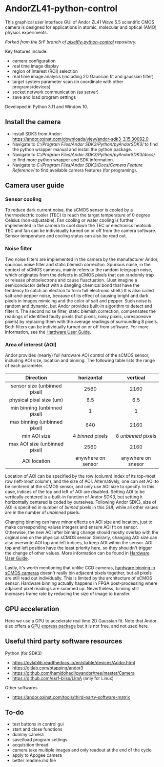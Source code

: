 # AndorZL41-python-control

This graphical user interface GUI of Andor ZL41 Wave 5.5 scientific CMOS camera is designed for applications in atomic, molecular and optical (AMO) physics experiments.

*Forked from the SrF branch of [pixelfly-python-control](https://github.com/SrFDeMilleGroup/pixelfly-python-control) repository.* 

Key features include:
- camera configuration
- real time image display
- region of interest (ROI) selection
- real time image analysis (including 2D Gaussian fit and gaussian filter)
- target system parameter scan (in coordinate with other programs/devices)
- socket network communication (as server)
- save and load program settings

Developed in Python 3.11 and Window 10.

## Install the camera
- Install SDK3 from Andor: https://andor.oxinst.com/downloads/view/andor-sdk3-3.15.30092.0
- Navigate to *C:/Program Files/Andor SDK3/Python/pyAndorSDK3/* to find the python wrapper manual and install the python package.
- Navigate to *C:/Program Files/Andor SDK3/Python/pyAndorSDK3/docs/* to find more python wrapper and SDK information.
- Navigate to *C:/Program Files/Andor SDK3/Docs/Camera Feature Reference/* to find available camera features (for programing).

## Camera user guide
### Sensor cooling
To reduce dark current noise, the sCMOS sensor is cooled by a thermoelectric cooler (TEC) to reach the target temperature of 0 degree Celsius (non-adjustable). Fan cooling or water cooling is further implemented in the camera to cool down the TEC or electronics heatsink. TEC and fan can be individually turned on or off from the camera software. Sensor temperature and cooling status can also be read out.

### Noise filter
Two noise filters are implemented in the camera by the manufacturer Andor, spurious noise filter and static blemish correciton. Spurious noise, in the context of sCMOS cameras, mainly refers to the random telegraph noise, which originates from the defects in sCMOS pixels that can randomly trap or release photoelectrons and cause fluactuation. (Just imagine a semiconductor defect with a dangling chemical bond that have the tendency to catch an electron to form full electronic shell.) It is also called salt-and-pepper noise, because of its effect of causing bright and dark pixels in images mimicing and the color of salt and pepper. Such noise is random and dynamic, but Andor provides built-in algorithm to detect and filter it. The second noise filter, static blemish correction, compensates the readings of identified faulty pixels (hot pixels, noisy pixels, unresponsive pixels) by replacing them with the average readings of surrounding 8 pixels. Both filters can be individually turned on or off from software. For more information, see the [Hardware User Guide](https://andor.oxinst.com/downloads/view/zyla-scmos-hardware-guide).

### Area of interest (AOI)
Andor provides (nearly) full hardware AOI control of the sCMOS sensor, including AOI size, location and binning. The following table lists the range of each parameter.

|Direction|horizontal|vertical|
|:--:|:--:|:--:|
|sensor size (unbinned pixel)|2560|2160|
|physical pixel size (um)|6.5|6.5|
|min binning (unbinned pixel)|1|1|
|max binning (unbinned pixel)|640|2160|
|min AOI size|4 *binned* pixels|8 *unbinned* pixels|
|max AOI size (unbinned pixel)|2560|2160|
|AOI location|anywhere on sensor|anywhere on snesor|

Location of AOI can be specified by the row (column) index of its top-most row (left-most column), and the size of AOI. Alternatively, one can set AOI to be centered at the sCMOS sensor, and only use AOI size to specify. In this case, indices of the top and left of AOI are disabled. Setting AOI to be vertically centered is a built-in function of Andor SDK3, but setting it horizontally centered is coded by ourselves. Following Andor SDK3, size of AOI is specified in number of *binned* pixels in this GUI, while all other values are in the number of *unbinned* pixels. 

Changing binning can have minor effects on AOI size and location, just to make corresponding values integers and ensure AOI fit on sensor. Otherwise, the new AOI after binning change should mostly overlap with the orginal one on the physical sCMOS sensor. Similarly, changing AOI size can also overwrite AOI top and left indices, to keep AOI within the sensor. AOI top and left position have the least priority here, so they shouldn't trigger the change of other values. More information can be found in [Hardware User Guide](https://andor.oxinst.com/downloads/view/zyla-scmos-hardware-guide).

Lastly, it's worth mentioning that unlike CCD cameras, [hardware binning in sCMOS cameras](https://andor.oxinst.com/learning/view/article/binning-in-the-neo-and-zl41-wave-scmos-cameras) doesn't really bin adjacent pixels together, but all pixels are still read out individually. This is limited by the architecture of sCMOS sensor. Hardware binning actually happens in FPGA post-processing where adjacent pixel readings are summed up. Nevertheless, binning still increases frame rate by reducing the size of image to transfer. 

## GPU acceleration
Here we use a GPU to accelerate real time 2D Gaussian fit. Note that Andor also offers a [GPU express package](https://andor.oxinst.com/products/gpu-express/gpu-express) but it is not free, and not used here.

## Useful third party software resources
Python (for SDK3)
- https://pylablib.readthedocs.io/en/stable/devices/Andor.html
- https://gitlab.com/ptapping/andor3
- https://github.com/hamidohadi/pyandor/tree/master/Camera
- https://github.com/esrf-bliss/LImA (only for Linux)

Other softwares
- https://andor.oxinst.com/tools/third-party-software-matrix

## To-do
- test buttons in control gui
- start and close functions
- dummy camera
- save/load program settings
- acquisition thread
- camera take multiple images and only readout at the end of the cycle
- apply to Apogee camera
- better readme.md file